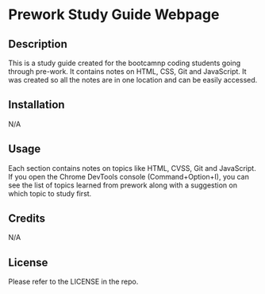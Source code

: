 # Prework Study Guide Webpage

## Description
This is a study guide created for the bootcamnp coding students going through pre-work. It contains notes on HTML, CSS, Git and JavaScript. It was created so all the notes are in one location and can be easily accessed.


## Installation
N/A

## Usage

Each section contains notes on topics like HTML, CVSS, Git and JavaScript. If you open the Chrome DevTools console (Command+Option+I), you can see the list of topics learned from prework along with a suggestion on which topic to study first.

## Credits

N/A

## License

Please refer to the LICENSE in the repo.

